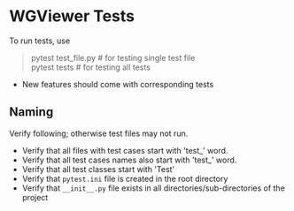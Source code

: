 # WGViewer Tests

To run tests, use

> pytest test_file.py   # for testing single test file  
> pytest tests          # for testing all tests


- New features should come with corresponding tests

## Naming

Verify following; otherwise test files may not run.

- Verify that all files with test cases start with 'test_' word.
- Verify that all test cases names also start with 'test_' word.
- Verify that all test classes start with 'Test'
- Verify that `pytest.ini` file is created in the root directory
- Verify that `__init__.py` file exists in all directories/sub-directories of the project
